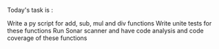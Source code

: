 Today's task is :


Write a py script for add, sub, mul and div functions
Write unite tests for these functions
Run Sonar scanner and have code analysis and code coverage of these functions
